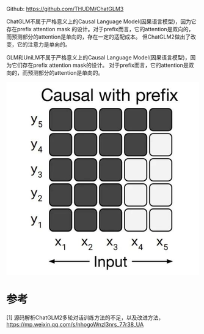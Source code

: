 Github: https://github.com/THUDM/ChatGLM3

ChatGLM不属于严格意义上的Causal Language Model(因果语言模型)，因为它存在prefix attention mask
的设计。对于prefix而言，它的attention是双向的，而预测部分的attention是单向的，存在一定的适配成本。
但ChatGLM2做出了改变，它的注意力是单向的。

GLM和UniLM不属于严格意义上的Causal Language Model(因果语言模型)，因为它们存在prefix attention mask的设计。
对于prefix而言，它的attention是双向的，而预测部分的attention是单向的。

![](../.02_ChatGLM_images/GLM的attention.png)

# 参考
[1] 源码解析ChatGLM2多轮对话训练方法的不足，以及改进方法，https://mp.weixin.qq.com/s/nhogoWnzl3nrs_77r38_UA